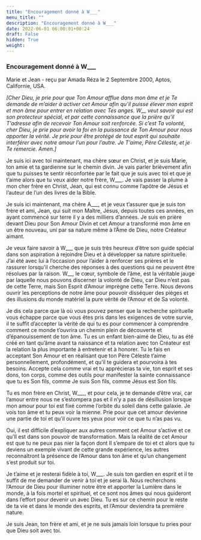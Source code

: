 ```yaml
---
title: "Encouragement donné à W___"
menu_title: ""
description: "Encouragement donné à W___"
date: 2022-06-01 06:00:01+00:24
draft: False
hidden: True
weight:
---
```

### Encouragement donné à W___

Marie et Jean - reçu par Amada Réza le 2 Septembre 2000, Aptos, Californie, USA.

*[Cher Dieu, je prie pour que Ton Amour afflue dans mon âme et je Te demande de m’aider à activer cet Amour afin qu’il puisse élever mon esprit et mon âme pour entrer en relation avec Tes anges. W__ veut savoir qui est son protecteur spécial, et par cette connaissance que la prière qu’il T’adresse afin de recevoir Ton Amour soit renforcée. Si c’est Ta volonté, cher Dieu, je prie pour avoir la foi en la puissance de Ton Amour pour nous apporter la vérité. Je prie pour être protégé de tout esprit qui souhaite interférer avec notre amour l’un pour l’autre. Je T’aime, Père Céleste, et je Te remercie. Amen.]*

Je suis ici avec toi maintenant, ma chère sœur en Christ, et je suis Marie, ton amie et ta gardienne sur le chemin divin. Je vais parler brièvement afin que tu puisses te sentir réconfortée par le fait que je suis avec toi et que je t’aime alors que tu veux aider notre frère, W___. Je vais passer la plume à mon cher frère en Christ, Jean, qui est connu comme l’apôtre de Jésus et l’auteur de l’un des livres de la Bible.

Je suis ici maintenant, ma chère A___, et je veux t’assurer que je suis ton frère et ami, Jean, qui suit mon Maître, Jésus, depuis toutes ces années, en ayant commencé sur terre il y a des milliers d’années. Je suis en prière devant Dieu pour Son Amour Divin et cet Amour a transformé mon âme en un être nouveau, uni par sa nature même à l’Âme de Dieu, notre Créateur aimant.

Je veux faire savoir à W___ que je suis très heureux d’être son guide spécial dans son aspiration à rejoindre Dieu et à développer sa nature spirituelle. J’ai été avec lui à l’occasion pour l’aider à renforcer ses prières et le rassurer lorsqu’il cherche des réponses à des questions qui ne peuvent être résolues par la raison. W__, le cœur, symbole de l’âme, est la véritable jauge par laquelle nous pouvons discerner la volonté de Dieu, car Dieu n’est pas de cette Terre, mais Son Esprit d’Amour imprègne cette Terre. Nous devons ouvrir les perceptions de notre âme pour pouvoir disséquer des pièges et des illusions du monde matériel la pure vérité de l’Amour et de Sa volonté.

Je dis cela parce que là où vous pouvez penser que la recherche spirituelle vous échappe parce que vous êtes pris dans les exigences de votre survie, il te suffit d’accepter la vérité de qui tu es pour commencer à comprendre comment ce monde t’ouvrira un chemin plein de découverte et d’épanouissement de ton âme. Tu es un enfant bien-aimé de Dieu, tu as été créé en tant qu’âme avant ta naissance et ta relation avec ton Créateur est la relation la plus importante à entretenir et à honorer. Tu le fais en acceptant Son Amour et en réalisant que ton Père Céleste t’aime personnellement, profondément, et qu’il te guidera et pourvoira à tes besoins. Accepte cela comme vrai et tu apprécieras ta vie, ton esprit et ses dons, ton corps, comme des outils pour manifester la sainte connaissance que tu es Son fils, comme Je suis Son fils, comme Jésus est Son fils.

Tu es mon frère en Christ, W___, et pour cela, je te demande d’être vrai, car l’amour entre nous ne s’estompera pas et il n’y a pas de désillusion lorsque mon amour pour toi est fixé comme l’orbite du soleil dans cette galaxie. Je vois ton âme et tu peux voir la mienne. Prie pour que cet amour devienne une partie de toi et qu’il ouvre tes yeux pour voir ce que tu n’as pas vu.

Oui, il est difficile d’expliquer aux autres comment cet Amour s’active et ce qu’Il est dans son pouvoir de transformation. Mais la réalité de cet Amour est que tu ne peux pas nier la façon dont Il s’empare de toi et ct alors que tu deviens un exemple vivant de cette grande expérience, les autres reconnaîtront la présence de l’Amour dans ton âme et qu’un changement s’est produit sur toi.

Je t’aime et je resterai fidèle à toi, W___. Je suis ton gardien en esprit et il te suffit de me demander de venir à toi et je serai là. Nous recherchons l’Amour de Dieu pour illuminer notre être et apporter la Lumière dans le monde, à la fois mortel et spirituel, et ce sont nos âmes qui nous guideront dans l’effort pour devenir un avec Dieu. Tu es sur ce chemin pour le reste de ta vie et dans le monde des esprits, et l’Amour deviendra ta première nature.

Je suis Jean, ton frère et ami, et je ne suis jamais loin lorsque tu pries pour que Dieu soit avec toi.
